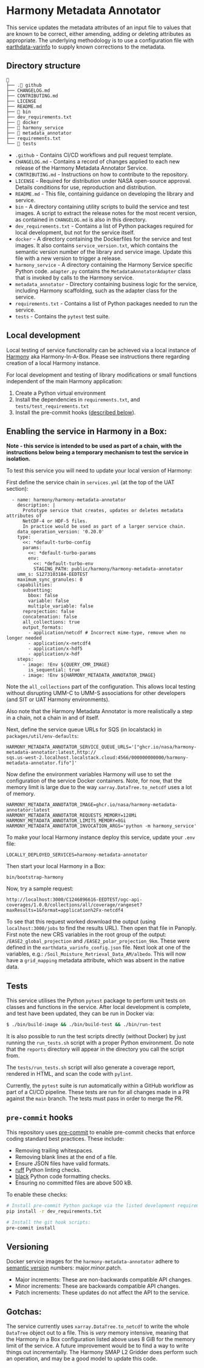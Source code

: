 # Harmony Metadata Annotator

This service updates the metadata attributes of an input file to values that
are known to be correct, either amending, adding or deleting attributes as
appropriate. The underlying methodology is to use a configuration file with
[earthdata-varinfo](https://github.com/nasa/earthdata-varinfo) to supply known
corrections to the metadata.

## Directory structure

```
📁
├── .📁 github
├── CHANGELOG.md
├── CONTRIBUTING.md
├── LICENSE
├── README.md
├── 📁 bin
├── dev_requirements.txt
├── 📁 docker
├── 📁 harmony_service
├── 📁 metadata_annotator
├── requirements.txt
└── 📁 tests
```

* `.github` - Contains CI/CD workflows and pull request template.
* `CHANGELOG.md` - Contains a record of changes applied to each new release
  of the Harmony Metadata Annotator Service.
* `CONTRIBUTING.md` -  Instructions on how to contribute to the repository.
* `LICENSE` - Required for distribution under NASA open-source approval.
  Details conditions for use, reproduction and distribution.
* `README.md` - This file, containing guidance on developing the library and service.
* `bin` - A directory containing utility scripts to build the service and test
  images. A script to extract the release notes for the most recent version, as
  contained in `CHANGELOG.md` is also in this directory.
* `dev_requirements.txt` - Contains a list of Python packages required for local
  development, but not for the service itself.
* `docker` - A directory containing the Dockerfiles for the service and test
  images. It also contains `service_version.txt`, which contains the semantic
  version number of the library and service image. Update this file with a new
  version to trigger a release.
* `harmony_service` - A directory containing the Harmony Service specific Python
  code. `adapter.py` contains the `MetadataAnnotatorAdapter` class that is
  invoked by calls to the Harmony service.
* `metadata_annotator` - Directory containing business logic for the service,
  including Harmony scaffolding, such as the adapter class for the service.
* `requirements.txt` - Contains a list of Python packages needed to run the service.
* `tests` -  Contains the `pytest` test suite.

## Local development

Local testing of service functionality can be achieved via a local instance of
[Harmony](https://github.com/nasa/harmony) aka Harmony-In-A-Box. Please see instructions there
regarding creation of a local Harmony instance.

For local development and testing of library modifications or small functions independent of the main Harmony application:

1. Create a Python virtual environment
1. Install the dependencies in `requirements.txt`, and `tests/test_requirements.txt`
1. Install the pre-commit hooks ([described below](#pre-commit-hooks)).

## Enabling the service in Harmony in a Box:

**Note - this service is intended to be used as part of a chain, with the
instructions below being a temporary mechanism to test the service in
isolation.**

To test this service you will need to update your local version of Harmony:

First define the service chain in `services.yml` (at the top of the UAT section):

```
  - name: harmony/harmony-metadata-annotator
    description: |
      Prototype service that creates, updates or deletes metadata attributes of
      NetCDF-4 or HDF-5 files.
      In practice would be used as part of a larger service chain.
    data_operation_version: '0.20.0'
    type:
      <<: *default-turbo-config
      params:
        <<: *default-turbo-params
        env:
          <<: *default-turbo-env
          STAGING_PATH: public/harmony/harmony-metadata-annotator
    umm_s: S1273103184-EEDTEST
    maximum_sync_granules: 0
    capabilities:
      subsetting:
        bbox: false
        variable: false
        multiple_variable: false
      reprojection: false
      concatenation: false
      all_collections: true
      output_formats:
        - application/netcdf # Incorrect mime-type, remove when no longer needed
        - application/x-netcdf4
        - application/x-hdf5
        - application/x-hdf
    steps:
      - image: !Env ${QUERY_CMR_IMAGE}
        is_sequential: true
      - image: !Env ${HARMONY_METADATA_ANNOTATOR_IMAGE}
```

Note the `all_collections` part of the configuration. This allows local testing
without disrupting UMM-C to UMM-S associations for other developers (and SIT or
UAT Harmony environments).

Also note that the Harmony Metadata Annotator is more realistically a step in
a chain, not a chain in and of itself.

Next, define the service queue URLs for SQS (in localstack) in
`packages/util/env-defaults`:

```
HARMONY_METADATA_ANNOTATOR_SERVICE_QUEUE_URLS='["ghcr.io/nasa/harmony-metadata-annotator:latest,http://
sqs.us-west-2.localhost.localstack.cloud:4566/000000000000/harmony-metadata-annotator.fifo"]'
```
Now define the environment variables Harmony will use to set the configuration
of the service Docker containers. Note, for now, that the memory limit is large
due to the way `xarray.DataTree.to_netcdf` uses a lot of memory.

```
HARMONY_METADATA_ANNOTATOR_IMAGE=ghcr.io/nasa/harmony-metadata-annotator:latest
HARMONY_METADATA_ANNOTATOR_REQUESTS_MEMORY=128Mi
HARMONY_METADATA_ANNOTATOR_LIMITS_MEMORY=8Gi
HARMONY_METADATA_ANNOTATOR_INVOCATION_ARGS='python -m harmony_service'
```

To make your local Harmony instance deploy this service, update your `.env` file:

```
LOCALLY_DEPLOYED_SERVICES=harmony-metadata-annotator
```

Then start your local Harmony in a Box:

```
bin/bootstrap-harmony
```

Now, try a sample request:

```
http://localhost:3000/C1246896616-EEDTEST/ogc-api-coverages/1.0.0/collections/all/coverage/rangeset?maxResults=1&format=application%2Fx-netcdf4
```

To see that this request worked download the output (using `localhost:3000/jobs`
to find the results URL). Then open that file in Panoply. First note the new CRS
variables in the root group of the output: `/EASE2_global_projection` and
`/EASE2_polar_projection_9km`. These were defined in the
`earthdata_varinfo_config.json` file. Next look at one of the variables, e.g.:
`/Soil_Moisture_Retrieval_Data_AM/albedo`. This will now have a `grid_mapping`
metadata attribute, which was absent in the native data.

## Tests

This service utilises the Python `pytest` package to perform unit tests on
classes and functions in the service. After local development is complete, and
test have been updated, they can be run in Docker via:

```bash
$ ./bin/build-image && ./bin/build-test && ./bin/run-test
```

It is also possible to run the test scripts directly (without Docker) by just
running the `run_tests.sh` script with a proper Python environment. Do note
that the `reports` directory will appear in the directory you call the script from.

The `tests/run_tests.sh` script will also generate a coverage report, rendered
in HTML, and scan the code with `pylint`.

Currently, the `pytest` suite is run automatically within a GitHub workflow
as part of a CI/CD pipeline. These tests are run for all changes made in a PR
against the `main` branch. The tests must pass in order to merge the PR.

## `pre-commit` hooks

This repository uses [pre-commit](https://pre-commit.com/) to enable pre-commit
checks that enforce coding standard best practices. These include:

* Removing trailing whitespaces.
* Removing blank lines at the end of a file.
* Ensure JSON files have valid formats.
* [ruff](https://github.com/astral-sh/ruff) Python linting checks.
* [black](https://black.readthedocs.io/en/stable/index.html) Python code
  formatting checks.
* Ensuring no committed files are above 500 kB.

To enable these checks:

```bash
# Install pre-commit Python package via the listed development requirements:
pip install -r dev_requirements.txt

# Install the git hook scripts:
pre-commit install
```

## Versioning

Docker service images for the `harmony-metadata-annotator` adhere to [semantic
version](https://semver.org/) numbers: major.minor.patch.

* Major increments: These are non-backwards compatible API changes.
* Minor increments: These are backwards compatible API changes.
* Patch increments: These updates do not affect the API to the service.

## Gotchas:

The service currently uses `xarray.DataTree.to_netcdf` to write the whole
`DataTree` object out to a file. This is _very_ memory intensive, meaning that
the Harmony in a Box configuration listed above uses 8 GiB for the memory limit
of the service. A future improvement would be to find a way to write things out
incrementally. The Harmony SMAP L2 Gridder does perform such an operation, and
may be a good model to update this code.
